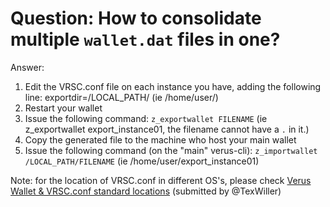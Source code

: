 # Question: How to consolidate multiple `wallet.dat` files in one?

Answer:
1) Edit the VRSC.conf file on each instance you have, adding the following line: exportdir=/LOCAL_PATH/ (ie /home/user/)
2) Restart your wallet
3) Issue the following command: `z_exportwallet FILENAME` (ie z_exportwallet export_instance01, the filename cannot have a `.` in it.)
4) Copy the generated file to the machine who host your main wallet
5) Issue the following command (on the "main" verus-cli): `z_importwallet /LOCAL_PATH/FILENAME` (ie /home/user/export_instance01)

Note: for the location of VRSC.conf in different OS's, please check [Verus Wallet & VRSC.conf standard locations](#24_wallet.dat_and_vrsc.conf_location.md)
(submitted by @TexWiller)
